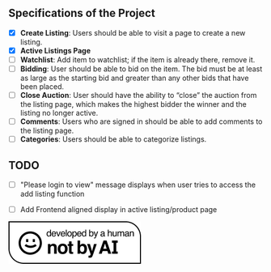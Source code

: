 ## Specifications of the Project

- [x] **Create Listing**: Users should be able to visit a page to create a new listing.
- [x] **Active Listings Page**
- [ ] **Watchlist**: Add item to watchlist; if the item is already there, remove it.
- [ ] **Bidding**: User should be able to bid on the item. The bid must be at least as large as the starting bid and greater than any other bids that have been placed.
- [ ] **Close Auction**: User should have the ability to “close” the auction from the listing page, which makes the highest bidder the winner and the listing no longer active.
- [ ] **Comments**: Users who are signed in should be able to add comments to the listing page.
- [ ] **Categories**: Users should be able to categorize listings.

## TODO
- [ ] "Please login to view" message displays when user tries to access the add listing function
- [ ] Add Frontend aligned display in active listing/product page

  
![not-by-ai](commerce/assets/not.png)